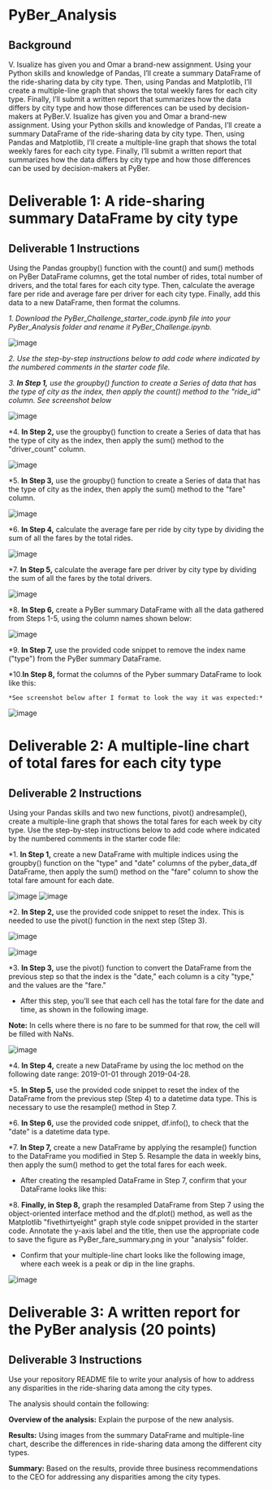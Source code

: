 # PyBer_Analysis
## Background
  V. Isualize has given you and Omar a brand-new assignment. Using your Python skills and knowledge of Pandas, I’ll create a summary DataFrame of the ride-sharing data by city type. Then, using Pandas and Matplotlib, I’ll create a multiple-line graph that shows the total weekly fares for each city type. Finally, I’ll submit a written report that summarizes how the data differs by city type and how those differences can be used by decision-makers at PyBer.V. Isualize has given you and Omar a brand-new assignment. Using your Python skills and knowledge of Pandas, I’ll create a summary DataFrame of the ride-sharing data by city type. Then, using Pandas and Matplotlib, I’ll create a multiple-line graph that shows the total weekly fares for each city type. Finally, I’ll submit a written report that summarizes how the data differs by city type and how those differences can be used by decision-makers at PyBer.
  
# Deliverable 1: A ride-sharing summary DataFrame by city type
## Deliverable 1 Instructions

  Using the Pandas groupby() function with the count() and sum() methods on PyBer DataFrame columns, get the total number of rides, total number of drivers, and the total fares for each city type. Then, calculate the average fare per ride and average fare per driver for each city type. Finally, add this data to a new DataFrame, then format the columns.
  
  *1. Download the PyBer_Challenge_starter_code.ipynb file into your PyBer_Analysis folder and rename it PyBer_Challenge.ipynb.*
  
  ![image](https://user-images.githubusercontent.com/112348240/199862520-db2f0c26-13fe-4d4a-9ab4-fe503c516461.png)
  
  *2. Use the step-by-step instructions below to add code where indicated by the numbered comments in the starter code file.*
  
  *3. **In Step 1,** use the groupby() function to create a Series of data that has the type of city as the index, then apply the count() method to the "ride_id" column. See screenshot below*
  
  ![image](https://user-images.githubusercontent.com/112348240/199867915-238d1d79-d38a-4f61-8ed1-8d69b7d9ad81.png)
  
  *4. **In Step 2,** use the groupby() function to create a Series of data that has the type of city as the index, then apply the sum() method to the "driver_count" column.
   
   ![image](https://user-images.githubusercontent.com/112348240/199862827-50d72174-7a52-49a2-a01c-275cb78c19de.png)
   
   *5. **In Step 3,** use the groupby() function to create a Series of data that has the type of city as the index, then apply the sum() method to the "fare" column.
   
   ![image](https://user-images.githubusercontent.com/112348240/199868676-c822efd7-cbae-45cb-a726-cd7959045dd1.png)

  *6. **In Step 4,** calculate the average fare per ride by city type by dividing the sum of all the fares by the total rides.
  
  ![image](https://user-images.githubusercontent.com/112348240/199872185-cb95ee7e-ffb1-4ed7-a242-00940de0dc84.png)
  
  *7. **In Step 5,** calculate the average fare per driver by city type by dividing the sum of all the fares by the total drivers.
  
  ![image](https://user-images.githubusercontent.com/112348240/199873107-42ce3aaf-3d06-4408-8a69-3dd060d82e5c.png)

  *8. **In Step 6,** create a PyBer summary DataFrame with all the data gathered from Steps 1-5, using the column names shown below:
  
  ![image](https://user-images.githubusercontent.com/112348240/199873444-9b617434-0ab7-497c-8b53-ee35b1230f99.png)
  
  *9. **In Step 7,** use the provided code snippet to remove the index name ("type") from the PyBer summary DataFrame.

  *10.**In Step 8,** format the columns of the Pyber summary DataFrame to look like this:
    
    *See screenshot below after I format to look the way it was expected:*
    
  ![image](https://user-images.githubusercontent.com/112348240/199873511-c1d9f3d2-17a9-4d78-a63a-cd3f6193e8a0.png)
  
# Deliverable 2: A multiple-line chart of total fares for each city type
## Deliverable 2 Instructions
Using your Pandas skills and two new functions, pivot() andresample(), create a multiple-line graph that shows the total fares for each week by city type.
Use the step-by-step instructions below to add code where indicated by the numbered comments in the starter code file:

*1. **In Step 1,** create a new DataFrame with multiple indices using the groupby() function on the "type" and "date" columns of the pyber_data_df DataFrame, then apply the sum() method on the "fare" column to show the total fare amount for each date.

![image](https://user-images.githubusercontent.com/112348240/199874837-9888067b-a858-4696-b752-5a36549e2ac9.png)
![image](https://user-images.githubusercontent.com/112348240/199875010-41ec6ee6-db4b-4897-9a68-efccf5a592ba.png)


*2. **In Step 2,** use the provided code snippet to reset the index. This is needed to use the pivot() function in the next step (Step 3).

![image](https://user-images.githubusercontent.com/112348240/199875202-c45b2623-f7af-4648-9285-0f22e16a773f.png)

![image](https://user-images.githubusercontent.com/112348240/199875303-4129612a-4bb2-4d12-a834-7152f0d6a378.png)


*3. **In Step 3,** use the pivot() function to convert the DataFrame from the previous step so that the index is the "date," each column is a city "type," and the values are the "fare."

  - After this step, you’ll see that each cell has the total fare for the date and time, as shown in the following image.
  
  **Note:** In cells where there is no fare to be summed for that row, the cell will be filled with NaNs.
  
  ![image](https://user-images.githubusercontent.com/112348240/199875479-af506e31-1afe-4218-8828-f932247b52ee.png)
  
*4. **In Step 4,** create a new DataFrame by using the loc method on the following date range: 2019-01-01 through 2019-04-28.

*5. **In Step 5,** use the provided code snippet to reset the index of the DataFrame from the previous step (Step 4) to a datetime data type. This is necessary to use the resample() method in Step 7.


*6. **In Step 6,** use the provided code snippet, df.info(), to check that the "date" is a datetime data type.

*7. **In Step 7,** create a new DataFrame by applying the resample() function to the DataFrame you modified in Step 5. Resample the data in weekly bins, then apply the sum() method to get the total fares for each week.
  - After creating the resampled DataFrame in Step 7, confirm that your DataFrame looks like this:

*8. **Finally, in Step 8,** graph the resampled DataFrame from Step 7 using the object-oriented interface method and the df.plot() method, as well as the Matplotlib "fivethirtyeight" graph style code snippet provided in the starter code. Annotate the y-axis label and the title, then use the appropriate code to save the figure as PyBer_fare_summary.png in your "analysis" folder.

  - Confirm that your multiple-line chart looks like the following image, where each week is a peak or dip in the line graphs.

![image](https://user-images.githubusercontent.com/112348240/199876060-a0bcfb6e-efed-4a8f-ac5a-6de5277175e5.png)

# Deliverable 3: A written report for the PyBer analysis (20 points)
## Deliverable 3 Instructions
Use your repository README file to write your analysis of how to address any disparities in the ride-sharing data among the city types.

The analysis should contain the following:

**Overview of the analysis:** Explain the purpose of the new analysis.

**Results:** Using images from the summary DataFrame and multiple-line chart, describe the differences in ride-sharing data among the different city types.

**Summary:** Based on the results, provide three business recommendations to the CEO for addressing any disparities among the city types.




